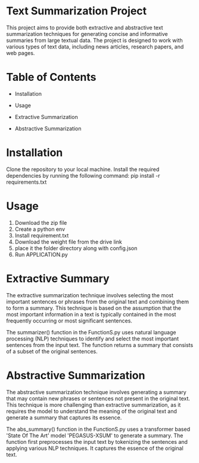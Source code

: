 # Text Summarization Project
This project aims to provide both extractive and abstractive text summarization techniques for generating concise and informative summaries from large textual data. 
The project is designed to work with various types of text data, including news articles, research papers, and web pages.

# Table of Contents
*  Installation
-  Usage
+  Extractive Summarization
*  Abstractive Summarization
  
# Installation
Clone the repository to your local machine.
Install the required dependencies by running the following command:
pip install -r requirements.txt

# Usage
1. Download the zip file
2. Create a python env 
3. Install requirement.txt
4. Download the weight file from the drive link
5. place it the folder directory along with config.json
6. Run APPLICATION.py


# Extractive Summary
The extractive summarization technique involves selecting the most important sentences or phrases from the original text and combining them to form a summary. This technique is based on the assumption that the most important information in a text is typically contained in the most frequently occurring or most significant sentences.

The summarizer() function in the FunctionS.py uses natural language processing (NLP) techniques to identify and select the most important sentences from the input text. The function returns a summary that consists of a subset of the original sentences.

# Abstractive Summarization
The abstractive summarization technique involves generating a summary that may contain new phrases or sentences not present in the original text. This technique is more challenging than extractive summarization, as it requires the model to understand the meaning of the original text and generate a summary that captures its essence.

The abs_summary() function in the FunctionS.py uses a transformer based 'State Of The Art' model 'PEGASUS-XSUM' to generate a summary. The function first preprocesses the input text by tokenizing the sentences and applying various NLP techniques. It captures the essence of the original text.

